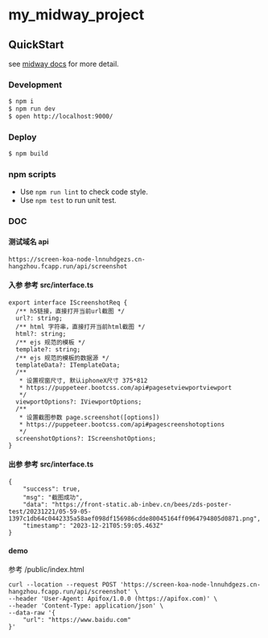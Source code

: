 # my_midway_project

## QuickStart

<!-- add docs here for user -->

see [midway docs][midway] for more detail.

### Development

```bash
$ npm i
$ npm run dev
$ open http://localhost:9000/
```

### Deploy

```bash
$ npm build
```

### npm scripts

- Use `npm run lint` to check code style.
- Use `npm test` to run unit test.

[midway]: https://midwayjs.org

### DOC

#### 测试域名 api

```
https://screen-koa-node-lnnuhdgezs.cn-hangzhou.fcapp.run/api/screenshot
```

#### 入参 参考 src/interface.ts

```
export interface IScreenshotReq {
  /** h5链接，直接打开当前url截图 */
  url?: string;
  /** html 字符串，直接打开当前html截图 */
  html?: string;
  /** ejs 规范的模板 */
  template?: string;
  /** ejs 规范的模板的数据源 */
  templateData?: ITemplateData;
  /**
   * 设置视窗尺寸, 默认iphoneX尺寸 375*812
   * https://puppeteer.bootcss.com/api#pagesetviewportviewport
   */
  viewportOptions?: IViewportOptions;
  /**
   * 设置截图参数 page.screenshot([options])
   * https://puppeteer.bootcss.com/api#pagescreenshotoptions
   */
  screenshotOptions?: IScreenshotOptions;
}
```

#### 出参 参考 src/interface.ts

```
{
    "success": true,
    "msg": "截图成功",
    "data": "https://front-static.ab-inbev.cn/bees/zds-poster-test/20231221/05-59-05-1397c1db64c0442335a58aef098df156986cdde80045164ff0964794805d0871.png",
    "timestamp": "2023-12-21T05:59:05.463Z"
}
```

#### demo

参考 /public/index.html

```
curl --location --request POST 'https://screen-koa-node-lnnuhdgezs.cn-hangzhou.fcapp.run/api/screenshot' \
--header 'User-Agent: Apifox/1.0.0 (https://apifox.com)' \
--header 'Content-Type: application/json' \
--data-raw '{
    "url": "https://www.baidu.com"
}'
```
